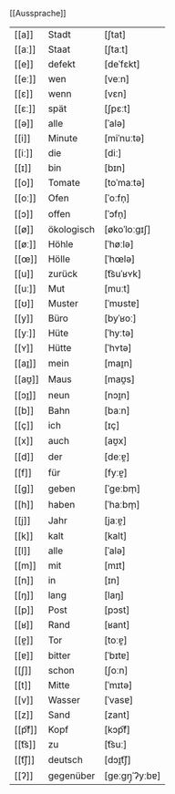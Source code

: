 [[Aussprache]]

|         |            |                |
| ------- | ---------- | -------------- |
| [[a]]   | Stadt      | [ʃtat]         |
| [[aː]]  | Staat      | [ʃtaːt]        |
| [[e]]   | defekt     | [deˈfɛkt]      |
| [[eː]]  | wen        | [veːn]         |
| [[ɛ]]   | wenn       | [vɛn]          |
| [[ɛː]]  | spät       | [ʃpɛːt]        |
| [[ə]]   | alle       | [ˈalə]         |
| [[i]]   | Minute     | [miˈnuːtə]     |
| [[iː]]  | die        | [diː]          |
| [[ɪ]]   | bin        | [bɪn]          |
| [[o]]   | Tomate     | [toˈmaːtə]     |
| [[oː]]  | Ofen       | [ˈoːfn̩]       |
| [[ɔ]]   | offen      | [ˈɔfn̩]        |
| [[ø]]   | ökologisch | [økoˈloːɡɪʃ]   |
| [[øː]]  | Höhle      | [ˈhøːlə]       |
| [[œ]]   | Hölle      | [ˈhœlə]        |
| [[u]]   | zurück     | [t͡suˈʁʏk]     |
| [[uː]]  | Mut        | [muːt]         |
| [[ʊ]]   | Muster     | [ˈmʊstɐ]       |
| [[y]]   | Büro       | [byˈʁoː]       |
| [[yː]]  | Hüte       | [ˈhyːtə]       |
| [[ʏ]]   | Hütte      | [ˈhʏtə]        |
| [[aɪ̯]] | mein       | [maɪ̯n]        |
| [[aʊ̯]] | Maus       | [maʊ̯s]        |
| [[ɔɪ̯]] | neun       | [nɔɪ̯n]        |
| [[b]]   | Bahn       | [baːn]         |
| [[ç]]   | ich        | [ɪç]           |
| [[x]]   | auch       | [aʊ̯x]         |
| [[d]]   | der        | [deːɐ̯]        |
| [[f]]   | für        | [fyːɐ̯]        |
| [[ɡ]]   | geben      | [ˈɡeːbm̩]      |
| [[h]]   | haben      | [ˈhaːbm̩]      |
| [[j]]   | Jahr       | [jaːɐ̯]        |
| [[k]]   | kalt       | [kalt]         |
| [[l]]   | alle       | [ˈalə]         |
| [[m]]   | mit        | [mɪt]          |
| [[n]]   | in         | [ɪn]           |
| [[ŋ]]   | lang       | [laŋ]          |
| [[p]]   | Post       | [pɔst]         |
| [[ʁ]]   | Rand       | [ʁant]         |
| [[ɐ̯]]  | Tor        | [toːɐ̯]        |
| [[ɐ]]   | bitter     | [ˈbɪtɐ]        |
| [[ʃ]]   | schon      | [ʃoːn]         |
| [[t]]   | Mitte      | [ˈmɪtə]        |
| [[v]]   | Wasser     | [ˈvasɐ]        |
| [[z]]   | Sand       | [zant]         |
| [[p͡f]] | Kopf       | [kɔp͡f]        |
| [[t͡s]] | zu         | [t͡suː]        |
| [[t͡ʃ]] | deutsch    | [dɔɪ̯t͡ʃ]      |
| [[ʔ]]   | gegenüber  | [ɡeːɡŋ̩ˈʔyːbɐ] |
